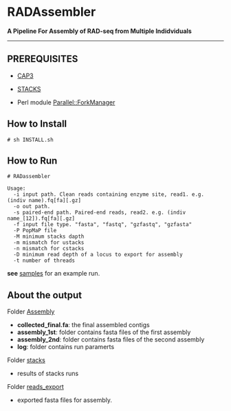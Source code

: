 <h1>RADAssembler</h1>

<b>A Pipeline For Assembly of RAD-seq from Multiple Indidviduals</b>

---


PREREQUISITES
---
* [CAP3](http://seq.cs.iastate.edu/cap3.html)

* [STACKS](http://catchenlab.life.illinois.edu/stacks/)

* Perl module [Parallel::ForkManager](https://metacpan.org/release/Parallel-ForkManager)

How to Install
---
```
# sh INSTALL.sh
```
How to Run
---

```
# RADassembler

Usage:
  -i input path. Clean reads containing enzyme site, read1. e.g. (indiv name).fq[fa][.gz]
  -o out path. 
  -s paired-end path. Paired-end reads, read2. e.g. (indiv name_[12]).fq[fa][.gz]
  -f input file type. "fasta", "fastq", "gzfastq", "gzfasta"
  -P PopMaP file
  -M minimum stacks dapth
  -m mismatch for ustacks
  -n mismatch for cstacks
  -D minimum read depth of a locus to export for assembly
  -t number of threads
```
<b>see</b> [samples](samples) for an example run.

About the output
---
Folder [Assembly](samples/Assembly_out/Assembly)
* <b>collected_final.fa</b>: the final assembled contigs
* <b>assembly_1st</b>: folder contains fasta files of the first assembly
* <b>assembly_2nd</b>: folder contains fasta files of the second assembly
* <b>log</b>: folder contains run paramerts

Folder [stacks](samples/Assembly_out/stacks)
* results of stacks runs

Folder [reads_export](samples/Assembly_out/reads_export)
* exported fasta files for assembly.

